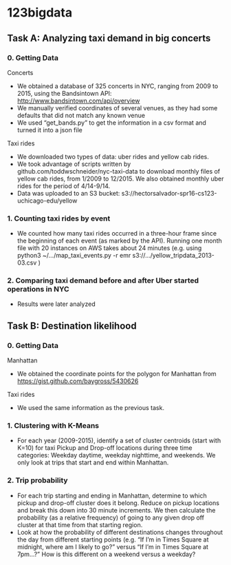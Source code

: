 # 123bigdata

## Task A: Analyzing taxi demand in big concerts

### 0. Getting Data 

Concerts
- We obtained a database of 325 concerts in NYC, ranging from 2009 to 2015, using the Bandsintown API: http://www.bandsintown.com/api/overview
- We manually verified coordinates of several venues, as they had some defaults that did not match any known venue
- We used “get_bands.py” to get the information in a csv format and turned it into a json file

Taxi rides
- We downloaded two types of data: uber rides and yellow cab rides.
- We took advantage of scripts written by github.com/toddwschneider/nyc-taxi-data to download monthly files of yellow cab rides, from 1/2009 to 12/2015. We also obtained monthly uber rides for the period of 4/14-9/14.
- Data was uploaded to an S3 bucket: s3://hectorsalvador-spr16-cs123-uchicago-edu/yellow

### 1. Counting taxi rides by event
- We counted how many taxi rides occurred in a three-hour frame since the beginning of each event (as marked by the API). Running one month file with 20 instances on AWS takes about 24 minutes (e.g. using python3 ~/…/map_taxi_events.py -r emr s3://…/yellow_tripdata_2013-03.csv )

### 2. Comparing taxi demand before and after Uber started operations in NYC
- Results were later analyzed 

## Task B: Destination likelihood

### 0. Getting Data 

Manhattan
- We obtained the coordinate points for the polygon for Manhattan from https://gist.github.com/baygross/5430626

Taxi rides
- We used the same information as the previous task.

### 1. Clustering with K-Means
- For each year (2009-2015), identify a set of cluster centroids (start with K=10) for taxi Pickup and Drop-off locations during three time categories: Weekday daytime, weekday nighttime, and weekends. We only look at trips that start and end within Manhattan. 

### 2. Trip probability
- For each trip starting and ending in Manhattan, determine to which pickup and drop-off cluster does it belong. Reduce on pickup locations and break this down into 30 minute increments. We then calculate the probability (as a relative frequency) of going to any given drop off cluster at that time from that starting region. 
- Look at how the probability of different destinations changes throughout the day from different starting points (e.g. “If I’m in Times Square at midnight, where am I likely to go?” versus “If I’m in Times Square at 7pm…?” How is this different on a weekend versus a weekday?

